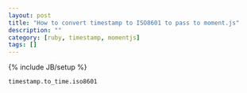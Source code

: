 ```yaml
---
layout: post
title: "How to convert timestamp to ISO8601 to pass to moment.js"
description: ""
category: [ruby, timestamp, momentjs]
tags: []
---
```

{% include JB/setup %}


    timestamp.to_time.iso8601